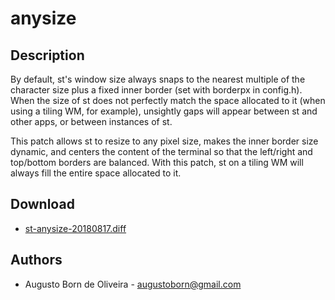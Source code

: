 anysize
=========

Description
-----------

By default, st's window size always snaps to the nearest multiple of the character size plus a fixed inner border (set with borderpx in config.h). When the size of st does not perfectly match the space allocated to it (when using a tiling WM, for example), unsightly gaps will appear between st and other apps, or between instances of st.

This patch allows st to resize to any pixel size, makes the inner border size dynamic, and centers the content of the terminal so that the left/right and top/bottom borders are balanced. With this patch, st on a tiling WM will always fill the entire space allocated to it.

Download
--------

* [st-anysize-20180817.diff](st-anysize-20180817.diff)

Authors
-------

 * Augusto Born de Oliveira - <augustoborn@gmail.com>
